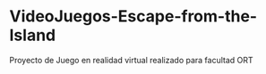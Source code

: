 # VideoJuegos-Escape-from-the-Island
Proyecto de Juego en realidad virtual realizado para facultad ORT
